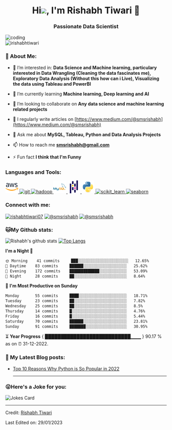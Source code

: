 <h1 align="center">Hi<img src="https://github.com/TheDudeThatCode/TheDudeThatCode/blob/master/Assets/Hi.gif" width="29px">, I'm Rishabh Tiwari 🙂

<h3 align="center">Passionate Data Scientist</h3>






<img align="right" alt="coding" width="1080" src="https://cdn-images-1.medium.com/fit/t/1600/480/0*1iIDbLc3Y3q5KRkb.gif">

<p align="left"> <img src="https://komarev.com/ghpvc/?username=irishabhtiwari&label=Profile%20views&color=0e75b6&style=flat" alt="irishabhtiwari" /> </p>


### 🤵 About Me:

- 👀 I’m interested in: **Data Science and Machine learning, particulary interested in Data Wrangling (Cleaning the data fascinates me), Exploratory Data Analysis (Without this how can i Live), Visualizing the data using Tableau and PowerBI**

- 🌱 I’m currently learning **Machine learning, Deep learning and AI**

- 👯 I’m looking to collaborate on **Any data science and machine learning related projects**

- 📝 I regularly write articles on [https://www.medium.com/@smsrishabh](https://www.medium.com/@smsrishabh)

- 💬 Ask me about **MySQL, Tableau, Python and Data Analysis Projects**

- 📫 How to reach me **smsrishabh@gmail.com**

- ⚡ Fun fact **I think that I'm Funny**



<h3 align="left">Languages and Tools:</h3>
<p align="left"> <a href="https://aws.amazon.com" target="_blank" rel="noreferrer"> <img src="https://raw.githubusercontent.com/devicons/devicon/master/icons/amazonwebservices/amazonwebservices-original-wordmark.svg" alt="aws" width="40" height="40"/> </a> <a href="https://git-scm.com/" target="_blank" rel="noreferrer"> <img src="https://www.vectorlogo.zone/logos/git-scm/git-scm-icon.svg" alt="git" width="40" height="40"/> </a> <a href="https://hadoop.apache.org/" target="_blank" rel="noreferrer"> <img src="https://www.vectorlogo.zone/logos/apache_hadoop/apache_hadoop-icon.svg" alt="hadoop" width="40" height="40"/> </a> <a href="https://www.mysql.com/" target="_blank" rel="noreferrer"> <img src="https://raw.githubusercontent.com/devicons/devicon/master/icons/mysql/mysql-original-wordmark.svg" alt="mysql" width="40" height="40"/> </a> <a href="https://pandas.pydata.org/" target="_blank" rel="noreferrer"> <img src="https://raw.githubusercontent.com/devicons/devicon/2ae2a900d2f041da66e950e4d48052658d850630/icons/pandas/pandas-original.svg" alt="pandas" width="40" height="40"/> </a> <a href="https://www.python.org" target="_blank" rel="noreferrer"> <img src="https://raw.githubusercontent.com/devicons/devicon/master/icons/python/python-original.svg" alt="python" width="40" height="40"/> </a> <a href="https://scikit-learn.org/" target="_blank" rel="noreferrer"> <img src="https://upload.wikimedia.org/wikipedia/commons/0/05/Scikit_learn_logo_small.svg" alt="scikit_learn" width="40" height="40"/> </a> <a href="https://seaborn.pydata.org/" target="_blank" rel="noreferrer"> <img src="https://seaborn.pydata.org/_images/logo-mark-lightbg.svg" alt="seaborn" width="40" height="40"/> </a> </p>

  <h3 align="left">Connect with me:</h3>
  <p align="left">
  <a href="https://linkedin.com/in/rishabhtiwari07" target="blank"><img align="center" src="https://raw.githubusercontent.com/rahuldkjain/github-profile-readme-generator/master/src/images/icons/Social/linked-in-alt.svg" alt="rishabhtiwari07" height="30" width="40" /></a>
  <a href="https://medium.com/@smsrishabh" target="blank"><img align="center" src="https://raw.githubusercontent.com/rahuldkjain/github-profile-readme-generator/master/src/images/icons/Social/medium.svg" alt="@smsrishabh" height="30" width="40" /></a>
  <a href="https://www.hackerrank.com/@smsrishabh" target="blank"><img align="center" src="https://raw.githubusercontent.com/rahuldkjain/github-profile-readme-generator/master/src/images/icons/Social/hackerrank.svg" alt="@smsrishabh" height="30" width="40" /></a>
  </p>
  
  ### 🐱My Github stats:
![Rishabh's github stats](https://github-readme-stats.vercel.app/api?username=irishabhtiwari&show_icons=true&title_color=ffc857&icon_color=8ac926&text_color=daf7dc&bg_color=151515&hide=["stars"])
[![Top Langs](https://github-readme-stats.vercel.app/api/top-langs/?username=irishabhtiwari&layout=compact&text_color=daf7dc&bg_color=151515)](https://github.com/irishabhtiwari/github-readme-stats)
 
  <!--START_SECTION:waka-->
**I'm a Night 🦉** 

```text
🌞 Morning    41 commits     ███░░░░░░░░░░░░░░░░░░░░░░   12.65% 
🌆 Daytime    83 commits     ██████░░░░░░░░░░░░░░░░░░░   25.62% 
🌃 Evening    172 commits    █████████████░░░░░░░░░░░░   53.09% 
🌙 Night      28 commits     ██░░░░░░░░░░░░░░░░░░░░░░░   8.64%

```
📅 **I'm Most Productive on Sunday** 

```text
Monday       55 commits     ████░░░░░░░░░░░░░░░░░░░░░   18.71% 
Tuesday      23 commits     ██░░░░░░░░░░░░░░░░░░░░░░░   7.82% 
Wednesday    25 commits     ██░░░░░░░░░░░░░░░░░░░░░░░   8.5% 
Thursday     14 commits     █░░░░░░░░░░░░░░░░░░░░░░░░   4.76% 
Friday       16 commits     █░░░░░░░░░░░░░░░░░░░░░░░░   5.44% 
Saturday     70 commits     ██████░░░░░░░░░░░░░░░░░░░   23.81% 
Sunday       91 commits     ███████░░░░░░░░░░░░░░░░░░   30.95%

```



<!--END_SECTION:waka-->
  
  ⏳ **Year Progress** { ███████████████████████████▁▁▁ } 90.17 % as on ⏰ 31-12-2022.
  
  ### 📕 My Latest Blog posts:
<!-- BLOG-POST-LIST:START -->
- [Top 10 Reasons Why Python is So Popular in 2022](https://medium.com/@smsrishabh/top-10-reasons-why-python-is-so-popular-in-2022-1a3baf9fd560)
  <!-- BLOG-POST-LIST:END -->
  ---

### 😜Here's a Joke for you:
<img src="https://readme-jokes.vercel.app/api" alt="Jokes Card" />

----
Credit: [Rishabh Tiwari](https://github.com/irishabhtiwari)

Last Edited on: 29/01/2023

